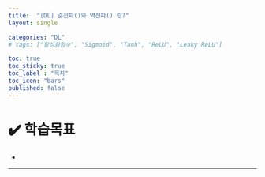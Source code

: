 ```yaml
---
title:  "[DL] 순전파()와 역전파() 란?"
layout: single

categories: "DL"
# tags: ["활성화함수", "Sigmoid", "Tanh", "ReLU", "Leaky ReLU"]

toc: true
toc_sticky: true
toc_label : "목차"
toc_icon: "bars"
published: false
---
```


# <span class="half_HL">✔️ 학습목표</span>
- 


***